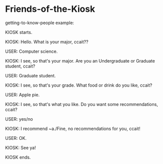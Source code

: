 # Friends-of-the-Kiosk
getting-to-know-people example:

KIOSK starts.

KIOSK: Hello. What is your major, ccait??

USER: Computer science.

KIOSK: I see, so that's your major. Are you an Undergraduate or Graduate student, ccait?  

USER: Graduate student. 

KIOSK: I see, so that's your grade. What food or drink do you like, ccait? 

USER: Apple pie.

KIOSK: I see, so that's what you like. Do you want some recommendations, ccait? 

USER: yes/no

KIOSK: I recommend ~a./Fine, no recommendations for you, ccait!

USER: OK.

KIOSK: See ya! 

KIOSK ends.
